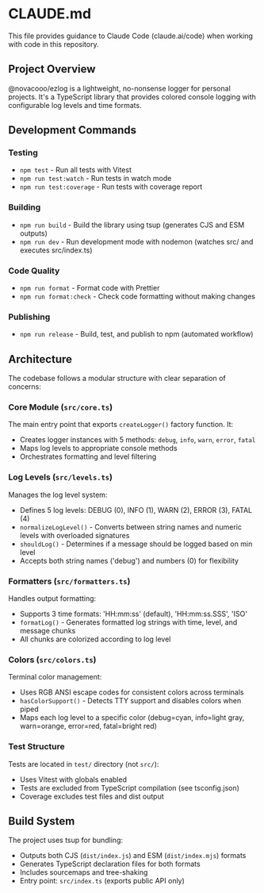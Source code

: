 # CLAUDE.md

This file provides guidance to Claude Code (claude.ai/code) when working with code in this repository.

## Project Overview

@novacooo/ezlog is a lightweight, no-nonsense logger for personal projects. It's a TypeScript library that provides colored console logging with configurable log levels and time formats.

## Development Commands

### Testing
- `npm test` - Run all tests with Vitest
- `npm run test:watch` - Run tests in watch mode
- `npm run test:coverage` - Run tests with coverage report

### Building
- `npm run build` - Build the library using tsup (generates CJS and ESM outputs)
- `npm run dev` - Run development mode with nodemon (watches src/ and executes src/index.ts)

### Code Quality
- `npm run format` - Format code with Prettier
- `npm run format:check` - Check code formatting without making changes

### Publishing
- `npm run release` - Build, test, and publish to npm (automated workflow)

## Architecture

The codebase follows a modular structure with clear separation of concerns:

### Core Module (`src/core.ts`)
The main entry point that exports `createLogger()` factory function. It:
- Creates logger instances with 5 methods: `debug`, `info`, `warn`, `error`, `fatal`
- Maps log levels to appropriate console methods
- Orchestrates formatting and level filtering

### Log Levels (`src/levels.ts`)
Manages the log level system:
- Defines 5 log levels: DEBUG (0), INFO (1), WARN (2), ERROR (3), FATAL (4)
- `normalizeLogLevel()` - Converts between string names and numeric levels with overloaded signatures
- `shouldLog()` - Determines if a message should be logged based on min level
- Accepts both string names ('debug') and numbers (0) for flexibility

### Formatters (`src/formatters.ts`)
Handles output formatting:
- Supports 3 time formats: 'HH:mm:ss' (default), 'HH:mm:ss.SSS', 'ISO'
- `formatLog()` - Generates formatted log strings with time, level, and message chunks
- All chunks are colorized according to log level

### Colors (`src/colors.ts`)
Terminal color management:
- Uses RGB ANSI escape codes for consistent colors across terminals
- `hasColorSupport()` - Detects TTY support and disables colors when piped
- Maps each log level to a specific color (debug=cyan, info=light gray, warn=orange, error=red, fatal=bright red)

### Test Structure
Tests are located in `test/` directory (not `src/`):
- Uses Vitest with globals enabled
- Tests are excluded from TypeScript compilation (see tsconfig.json)
- Coverage excludes test files and dist output

## Build System

The project uses tsup for bundling:
- Outputs both CJS (`dist/index.js`) and ESM (`dist/index.mjs`) formats
- Generates TypeScript declaration files for both formats
- Includes sourcemaps and tree-shaking
- Entry point: `src/index.ts` (exports public API only)

